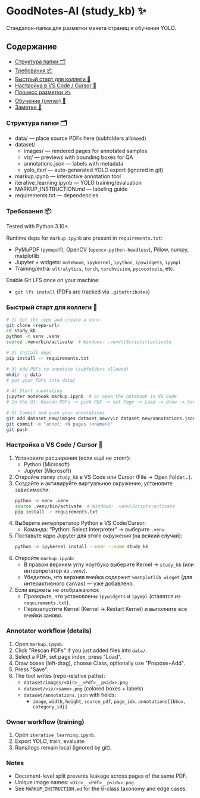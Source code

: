 # GoodNotes-AI (study_kb) ✨

Стэндэлон-папка для разметки макета страниц и обучения YOLO.

## Содержание

- [Структура папки 🗂️](#структура-папки-️)
- [Требования 📦](#требования-)
- [Быстрый старт для коллеги 🚀](#быстрый-старт-для-коллеги-)
- [Настройка в VS Code / Cursor 🧰](#настройка-в-vs-code--cursor-)
- [Процесс разметки ✍️](#annotator-workflow-details)
- [Обучение (owner) 🧪](#owner-workflow-training)
- [Заметки 🧠](#notes)

### Структура папки 🗂️

- data/ — place source PDFs here (subfolders allowed)
- dataset/
  - images/ — rendered pages for annotated samples
  - viz/ — previews with bounding boxes for QA
  - annotations.json — labels with metadata
  - yolo_iter/ — auto-generated YOLO export (ignored in git)
- markup.ipynb — interactive annotation tool
- iterative_learning.ipynb — YOLO training/evaluation
- MARKUP_INSTRUCTION.md — labeling guide
- requirements.txt — dependencies

### Требования 📦

Tested with Python 3.10+.

Runtime deps for `markup.ipynb` are present in `requirements.txt`:

- PyMuPDF (`pymupdf`), OpenCV (`opencv-python-headless`), Pillow, numpy, matplotlib
- Jupyter + widgets: `notebook`, `ipykernel`, `ipython`, `ipywidgets`, `ipympl`
- Training/extra: `ultralytics`, `torch`, `torchvision`, `pycocotools`, etc.

Enable Git LFS once on your machine:

- `git lfs install` (PDFs are tracked via `.gitattributes`)

### Быстрый старт для коллеги 🚀

```bash
# 1) Get the repo and create a venv
git clone <repo-url>
cd study_kb
python -m venv .venv
source .venv/bin/activate  # Windows: .venv\\Scripts\\activate

# 2) Install deps
pip install -r requirements.txt

# 3) Add PDFs to annotate (subfolders allowed)
mkdir -p data
# put your PDFs into data/

# 4) Start annotating
jupyter notebook markup.ipynb  # or open the notebook in VS Code
# In the UI: Rescan PDFs -> pick PDF -> set Page -> Load -> draw -> Save

# 5) Commit and push your annotations
git add dataset_new/images dataset_new/viz dataset_new/annotations.json data
git commit -m "annot: +N pages (<name>)"
git push
```

### Настройка в VS Code / Cursor 🧰

1. Установите расширения (если ещё не стоят):
   - Python (Microsoft)
   - Jupyter (Microsoft)
2. Откройте папку `study_kb` в VS Code или Cursor (File → Open Folder...).
3. Создайте и активируйте виртуальное окружение, установите зависимости:
   ```bash
   python -m venv .venv
   source .venv/bin/activate  # Windows: .venv\Scripts\activate
   pip install -r requirements.txt
   ```
4. Выберите интерпретатор Python в VS Code/Cursor:
   - Команда: “Python: Select Interpreter” → выберите `.venv`.
5. Поставьте ядро Jupyter для этого окружения (на всякий случай):
   ```bash
   python -m ipykernel install --user --name study_kb
   ```
6. Откройте `markup.ipynb`:
   - В правом верхнем углу ноутбука выберите Kernel → `study_kb` (или интерпретатор из `.venv`).
   - Убедитесь, что верхняя ячейка содержит `%matplotlib widget` (для интерактивного canvas) — уже добавлено.
7. Если виджеты не отображаются:
   - Проверьте, что установлены `ipywidgets` и `ipympl` (ставятся из `requirements.txt`).
   - Перезапустите Kernel (Kernel → Restart Kernel) и выполните все ячейки заново.

### Annotator workflow (details)

1. Open `markup.ipynb`.
2. Click "Rescan PDFs" if you just added files into `data/`.
3. Select a PDF, set page index, press "Load".
4. Draw boxes (left-drag), choose Class, optionally use "Propose+Add".
5. Press "Save".
6. The tool writes (repo-relative paths):
   - `dataset/images/<Dir>__<Pdf>__p<idx>.png`
   - `dataset/viz/<same>.png` (colored boxes + labels)
   - `dataset/annotations.json` with fields:
     - `image`, `width`, `height`, `source_pdf`, `page_idx`, `annotations[{bbox, category_id}]`

### Owner workflow (training)

1. Open `iterative_learning.ipynb`.
2. Export YOLO, train, evaluate.
3. Runs/logs remain local (ignored by git).

### Notes

- Document-level split prevents leakage across pages of the same PDF.
- Unique image names: `<Dir>__<Pdf>__p<idx>.png`.
- See `MARKUP_INSTRUCTION.md` for the 6-class taxonomy and edge cases.
